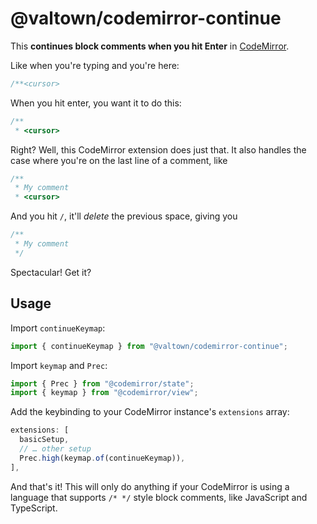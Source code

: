 # @valtown/codemirror-continue

This **continues block comments when you
hit Enter** in [CodeMirror](https://codemirror.net/).

Like when you're typing and you're here:

```ts
/**<cursor>
```

When you hit enter, you want it to do this:

```ts
/**
 * <cursor>
```

Right? Well, this CodeMirror extension does just that. It
also handles the case where you're on the last line of a
comment, like

```ts
/**
 * My comment
 * <cursor>
```

And you hit `/`, it'll _delete_ the previous space, giving you

```ts
/**
 * My comment
 */
```

Spectacular! Get it?

## Usage

Import `continueKeymap`:

```ts
import { continueKeymap } from "@valtown/codemirror-continue";
```

Import `keymap` and `Prec`:

```ts
import { Prec } from "@codemirror/state";
import { keymap } from "@codemirror/view";
```

Add the keybinding to your CodeMirror instance's `extensions` array:

```ts
extensions: [
  basicSetup,
  // … other setup
  Prec.high(keymap.of(continueKeymap)),
],
```

And that's it! This will only do anything if your CodeMirror
is using a language that supports `/* */` style block comments,
like JavaScript and TypeScript.
